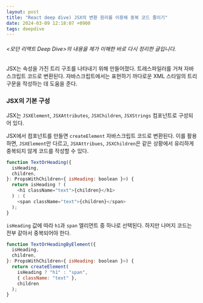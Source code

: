 ```yaml
---
layout: post
title: "React deep dive) JSX의 변환 원리를 이용해 중복 코드 줄이기"
date: 2024-03-09 12:18:07 +0900
tags: deepdive
---
```


###### <모던 리액트 Deep Dive>의 내용을 제가 이해한 바로 다시 정리한 글입니다.

JSX는 속성을 가진 트리 구조를 나타내기 위해 만들어졌다. 트래스파일러를 거쳐 자바스크립트 코드로 변환된다. 자바스크립트에서는 표현하기 까다로운 XML 스타일의 트리 구문을 작성하는 데 도움을 준다.

### JSX의 기본 구성

JSX는
`JSXElement`, `JSXAttributes`, `JSXChildren`, `JSXStrings` 컴포넌트로 구성되어 있다.

JSX에서 컴포넌트를 만들면 `createElement` 자바스크립트 코드로 변환된다. 이를 활용하면, `JSXElement`만 다르고, `JSXAttribues`, `JSXChildren`은 같은 상황에서 유리하게 중복되지 않게 코드를 작성할 수 있다.

```js
function TextOrHeading({
  isHeading,
  children,
}: PropsWithChildren<{ isHeading: boolean }>) {
  return isHeading ? (
    <h1 className="text">{children}</h1>
  ) : (
    <span className="text">{children}</span>
  );
}
```

`isHeading` 값에 따라 `h1`과 `span` 엘리먼트 중 하나로 선택된다. 하지만 나머지 코드는 전부 같아서 중복되어야 한다.

```js
function TextOrHeadingByElement({
  isHeading,
  children,
}: PropsWithChildren<{ isHeading: boolean }>) {
  return createElement(
    isHeading ? "h1" : "span",
    { className: "text" },
    children
  );
}
```
